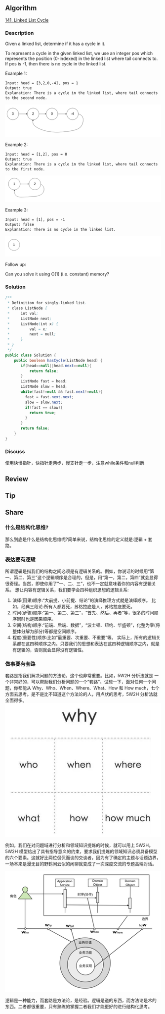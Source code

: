 ## Algorithm

[141. Linked List Cycle](https://leetcode.com/problems/linked-list-cycle/)

### Description

Given a linked list, determine if it has a cycle in it.

To represent a cycle in the given linked list, we use an integer pos which represents the position (0-indexed) in the linked list where tail connects to. If pos is -1, then there is no cycle in the linked list.


Example 1:
```
Input: head = [3,2,0,-4], pos = 1
Output: true
Explanation: There is a cycle in the linked list, where tail connects to the second node.
```
![](assets/20200817-bd3d3e5e.png)

Example 2:
```
Input: head = [1,2], pos = 0
Output: true
Explanation: There is a cycle in the linked list, where tail connects to the first node.
```
![](assets/20200817-629ce371.png)

Example 3:

```
Input: head = [1], pos = -1
Output: false
Explanation: There is no cycle in the linked list.
```
![](assets/20200817-0394b7d8.png)

Follow up:

Can you solve it using O(1) (i.e. constant) memory?

### Solution

```java
/**
 * Definition for singly-linked list.
 * class ListNode {
 *     int val;
 *     ListNode next;
 *     ListNode(int x) {
 *         val = x;
 *         next = null;
 *     }
 * }
 */
public class Solution {
    public boolean hasCycle(ListNode head) {
       if(head==null||head.next==null){
           return false;
       }
       ListNode fast = head;
       ListNode slow = head;
       while(fast!=null && fast.next!=null){
         fast = fast.next.next;
         slow = slow.next;
         if(fast == slow){
           return true;
         }
       }
       return false;
    }
}
```

### Discuss

使用快慢指针，快指针走两步，慢支针走一步，注意while条件和null判断

## Review


## Tip


## Share

### 什么是结构化思维?
那么到底是什么是结构化思维呢?简单来说，结构化思维的定义就是:逻辑 + 套路。

### 表达要有逻辑

所谓逻辑是指我们的结构之间必须是有逻辑关系的。例如，你说话的时候用“第一、第二、第三”这个逻辑顺序是合理的，但是，用“第一，第二，第四”就会显得 很奇怪。当然，即使你用了”一、二、三”，也不一定就意味着你的内容有逻辑关系。
想让内容有逻辑关系，我们要学会四种组织思想的逻辑关系:
1. 演绎(因果)顺序:“大前提、小前提、结论”的演绎推理方式就是演绎顺序。
比如，经典三段论:所有人都要死，苏格拉底是人，苏格拉底要死。
2. 时间(步骤)顺序:“第一、第二、第三”，“首先、然后、再者”等，很多的时间顺序同时也是因果顺序。
3. 空间(结构)顺序:“前端、后端、数据”，“波士顿、纽约、华盛顿”，化整为零(将整体分解为部分)等都是空间顺序。
4. 程度(重要性)顺序:比如“最重要、次重要、不重要”等。 实际上，所有的逻辑关系都在这四种顺序之内。只要我们的思想和表达在这四种逻辑顺序之内，就是有逻辑的，否则就会显得没有逻辑性。

### 做事要有套路
套路是指我们解决问题的方法论，这个也非常重要。比如，5W2H 分析法就是 一个非常好的，可以帮助我们分析问题的一个”套路”。试想一下，面对任何一个问 题，你都能从 Why、Who、When、Where、What、How 和 How much，七个方面去思考。是不是比不知道这个方法论的人，用点状的思考，5W2H 分析法就全面得多。
![](assets/20200817-336a25f9.png)

例如，我们在对问题域进行分析和领域知识提炼的时候，就可以用上 5W2H。 5W2H 模型给出了具有指导意义的约束，要求我们提炼的领域知识必须具备模型的六个要素。这就好比两位侃侃而谈的交谈者，因为有了确定的主题与话题边界，一场本来是漫无目的野鹤闲云似的闲聊就变成了一次深度交流的专题高端对话。

![](assets/20200817-7414b508.png)

逻辑是一种能力，而套路是方法论，是经验。逻辑是道的东西，而方法论是术的 东西。二者都很重要，只有熟练的掌握二者我们才能更好的进行结构化思考。
